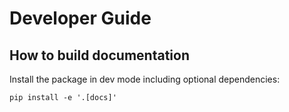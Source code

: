 # Developer Guide

## How to build documentation

Install the package in dev mode including optional dependencies:

```
pip install -e '.[docs]'
```
